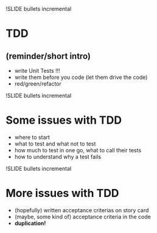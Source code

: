 !SLIDE bullets incremental
# TDD
## (reminder/short intro)

* write Unit Tests !!!
* write them before you code (let them drive the code)
* red/green/refactor

!SLIDE bullets incremental
# Some issues with TDD

* where to start
* what to test and what not to test
* how much to test in one go, what to call their tests
* how to understand why a test fails

!SLIDE bullets incremental
# More issues with TDD

* (hopefully) written acceptance criterias on story card
* (maybe, some kind of) acceptance criteria in the code
* **duplication!**
